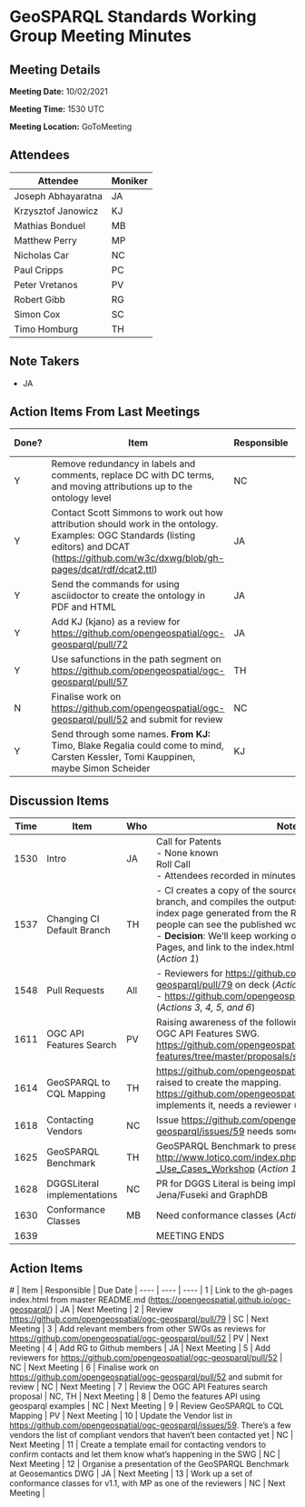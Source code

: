 # GeoSPARQL Standards Working Group Meeting Minutes
## Meeting Details
**Meeting Date:** 10/02/2021

**Meeting Time:** 1530 UTC

**Meeting Location:** GoToMeeting  

## Attendees
Attendee | Moniker |
---- | ---- |
Joseph Abhayaratna | JA |
Krzysztof Janowicz | KJ |
Mathias Bonduel | MB |
Matthew Perry | MP |
Nicholas Car | NC |
Paul Cripps | PC |
Peter Vretanos | PV |
Robert Gibb | RG |
Simon Cox | SC |
Timo Homburg | TH |

## Note Takers
- JA

## Action Items From Last Meetings
Done? | Item | Responsible | Due Date |
---- | ---- | ---- | ---- |
Y | Remove redundancy in labels and comments, replace DC with DC terms, and moving attributions up to the ontology level | NC | Next Meeting |
Y | Contact Scott Simmons to work out how attribution should work in the ontology. Examples: OGC Standards (listing editors) and DCAT (https://github.com/w3c/dxwg/blob/gh-pages/dcat/rdf/dcat2.ttl) | JA | Next Meeting |
Y | Send the commands for using asciidoctor to create the ontology in PDF and HTML | JA | Next Meeting |
Y | Add KJ (kjano) as a review for https://github.com/opengeospatial/ogc-geosparql/pull/72 | JA | Done in Meeting |
Y | Use safunctions in the path segment on https://github.com/opengeospatial/ogc-geosparql/pull/57 | TH | Next Meeting |
N | Finalise work on https://github.com/opengeospatial/ogc-geosparql/pull/52 and submit for review | NC | Next Meeting |
Y | Send through some names. **From KJ:** Timo, Blake Regalia could come to mind, Carsten Kessler, Tomi Kauppinen, maybe Simon Scheider | KJ | Done in Meeting |

## Discussion Items
Time | Item | Who | Notes |
---- | ---- | ---- | ---- |
1530 | Intro | JA | Call for Patents <BR/> - None known <BR/> Roll Call <BR/> - Attendees recorded in minutes |
1537 | Changing CI Default Branch | TH | - CI creates a copy of the source files in the gh-pages branch, and compiles the outputs there. We’d like to link to the index page generated from the README.md in master so that people can see the published working <BR/> - **Decision**: We’ll keep working on master, enable GitHub Pages, and link to the index.html from that in the README.md (*Action 1*) |
1548 | Pull Requests | All | - Reviewers for https://github.com/opengeospatial/ogc-geosparql/pull/79 on deck (*Action 2*) <BR/> - https://github.com/opengeospatial/ogc-geosparql/pull/52 (*Actions 3, 4, 5, and 6*) |
1611 | OGC API Features Search | PV | Raising awareness of the following proposal for search in the OGC API Features SWG. https://github.com/opengeospatial/ogcapi-features/tree/master/proposals/search (*Actions 7 and 8*) |
1614 | GeoSPARQL to CQL Mapping | TH | https://github.com/opengeospatial/ogc-geosparql/issues/44 raised to create the mapping. https://github.com/opengeospatial/ogc-geosparql/pull/68 implements it, needs a reviewer (*Action 9*) |
1618 | Contacting Vendors | NC | Issue https://github.com/opengeospatial/ogc-geosparql/issues/59 needs some love (*Actions 10 and 11*) |
1625 | GeoSPARQL Benchmark | TH | GeoSPARQL Benchmark to presented here: http://www.lotico.com/index.php/Semantic_GeoSpatial_Web_-_Use_Cases_Workshop (*Action 12*) |
1628 | DGGSLiteral implementations | NC | PR for DGGS Literal is being implemented as extensions for Jena/Fuseki and GraphDB |
1630 | Conformance Classes | MB | Need conformance classes (*Action 13*)
1639 | | | MEETING ENDS |

## Action Items
\# | Item | Responsible | Due Date |
---- | ---- | ---- |
1 | Link to the gh-pages index.html from master README.md (https://opengeospatial.github.io/ogc-geosparql/) | JA | Next Meeting |
2 | Review https://github.com/opengeospatial/ogc-geosparql/pull/79 | SC | Next Meeting |
3 | Add relevant members from other SWGs as reviews for https://github.com/opengeospatial/ogc-geosparql/pull/52 | PV | Next Meeting |
4 | Add RG to Github members | JA | Next Meeting |
5 | Add reviewers for https://github.com/opengeospatial/ogc-geosparql/pull/52 | NC | Next Meeting |
6 | Finalise work on https://github.com/opengeospatial/ogc-geosparql/pull/52 and submit for review | NC | Next Meeting |
7 | Review the OGC API Features search proposal | NC, TH | Next Meeting |
8 | Demo the features API using geosparql examples | NC | Next Meeting |
9 | Review GeoSPARQL to CQL Mapping | PV | Next Meeting |
10 | Update the Vendor list in https://github.com/opengeospatial/ogc-geosparql/issues/59. There’s a few vendors the list of compliant vendors that haven’t been contacted yet | NC | Next Meeting |
11 | Create a template email for contacting vendors to confirm contacts and let them know what’s happening in the SWG | NC | Next Meeting |
12 | Organise a presentation of the GeoSPARQL Benchmark at Geosemantics DWG | JA | Next Meeting |
13 | Work up a set of conformance classes for v1.1, with MP as one of the reviewers | NC | Next Meeting |
